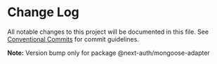 # Change Log

All notable changes to this project will be documented in this file.
See [Conventional Commits](https://conventionalcommits.org) for commit guidelines.

**Note:** Version bump only for package @next-auth/mongoose-adapter
